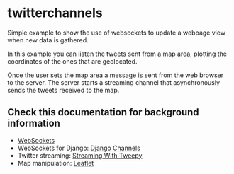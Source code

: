# twitterchannels

Simple example to show the use of websockets to update a webpage view when new data is gathered.

In this example you can listen the tweets sent from a map area, plotting the coordinates of the ones that are geolocated.

Once the user sets the map area a message is sent from the web browser to the server. The server starts a streaming channel that asynchronously sends the tweets received to the map.

## Check this documentation for background information

- [WebSockets](https://www.websocket.org/aboutwebsocket.html)
- WebSockets for Django: [Django Channels](https://channels.readthedocs.io/en/latest/)
- Twitter streaming: [Streaming With Tweepy](http://docs.tweepy.org/en/v3.4.0/streaming_how_to.html)
- Map manipulation: [Leaflet](https://leafletjs.com/)
